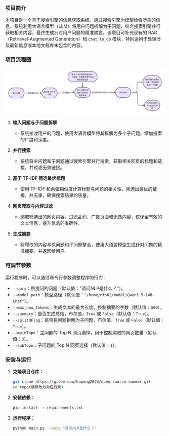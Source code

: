 ### 项目简介

本项目是一个基于搜索引擎的信息获取系统，通过搜索引擎为模型检索所需的信息。系统利用大语言模型（LLM）将用户问题拆解为子问题，结合搜索引擎并行获取相关内容，最终生成针对用户问题的精准摘要。该项目可补充现有的 RAG（Retrieval-Augmented Generation）和 `chat_to_db` 模块，特别适用于处理涉及最新信息或本地文档库未包含的内容。

### 项目流程图

![项目流程图](agent.png)

1. **输入问题与子问题拆解**

   - 系统接收用户的问题，使用大语言模型将其拆解为多个子问题，增加搜索的广度和深度。

2. **并行搜索**

   - 系统将主问题和子问题通过搜索引擎并行搜索，获取相关网页的标题和链接，并过滤无效链接。

3. **基于 TF-IDF 筛选最优标题**

   - 使用 TF-IDF 和余弦相似度计算标题与问题的相关性，筛选出最优的链接，并去重，确保搜索结果的质量。

4. **网页爬取与内容过滤**

   - 爬取筛选出的网页内容，过滤乱码、广告页面和无效内容，仅保留有效的文本信息，提升信息的准确性。

5. **生成摘要**

   - 将爬取的内容与原问题和子问题整合，使用大语言模型生成针对问题的精准摘要，并返回给用户。

### 可调节参数

运行程序时，可以通过命令行参数调整程序的行为：

- `--qury`：所提问的问题（默认值："请问NLP是什么？"）。
- `--model_path`：模型路径（默认值：`"/home/nfs02/model/Qwen1.5-14B-Chat"`）。
- `--max_new_tokens`：生成文本的最大长度，控制摘要的字数（默认值：`500`）。
- `--summary`：是否生成总结，布尔值，`True` 或 `False`（默认值：`True`）。
- `--splitQFlag`：是否将问题拆解为子问题，布尔值，`True` 或 `False`（默认值：`True`）。
- `--mainTopn`：主问题的 Top N 网页选择，用于控制爬取的网页数量（默认值：`3`）。
- `--subTopn`：子问题的 Top N 网页选择（默认值：`1`）。

### 安装与运行

1. **克隆项目仓库：**

   ```bash
   git clone https://gitee.com/hupeng2023/open-source-summer.git
   cd repo(请修改为对应目录)

2. **安装依赖：**

   ```bash
   pip install -r requirements.txt

3. **运行程序：**

   ```bash
   python main.py --qury "请问NLP是什么？"
